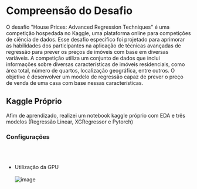 # Compreensão do Desafio
O desafio "House Prices: Advanced Regression Techniques" é uma competição hospedada no Kaggle, uma plataforma online para competições de ciência de dados. Esse desafio específico foi projetado para aprimorar as habilidades dos participantes na aplicação de técnicas avançadas de regressão para prever os preços de imóveis com base em diversas variáveis. A competição utiliza um conjunto de dados que inclui informações sobre diversas características de imóveis residenciais, como área total, número de quartos, localização geográfica, entre outros. O objetivo é desenvolver um modelo de regressão capaz de prever o preço de venda de uma casa com base nessas características.

## Kaggle Próprio
Afim de aprendizado, realizei um notebook kaggle próprio com EDA e três modelos (Regressão Linear, XGRegressor e Pytorch)
### Configurações
<br></br>
- Utilização da GPU
<br></br>
![image](https://github.com/RodrigoMMartins1/house_kaggle_competition_rodrigo/assets/99209230/e14d15f7-4f81-488b-a314-ba6d956e26db)
